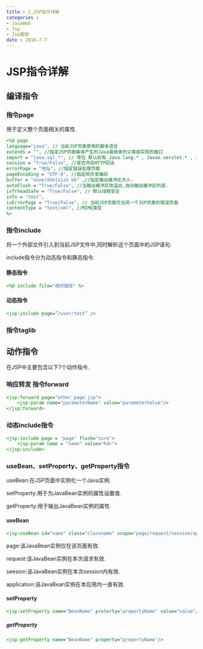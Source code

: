 ```yaml
---
title : 2.JSP指令详解
categories : 
- JavaWeb
- Jsp
- Jsp基础
date : 2018-7-7
---
```


# JSP指令详解



## 编译指令

### 指令page

用于定义整个页面相关的属性.

```jsp
<%@ page
language="java", // 当前JSP页面使用的脚本语言
extends = "", //指定JSP页面编译产生的Java类继承的父类或实现的接口
import = "java.sql.*", // 导包 默认的有 Java.lang.* , Javax.servlet.* , Javax.servlet.jsp* Javax.servlet.http.*
session = "True/False", //是否开启HTTP回话
errorPage = "地址", //指定错误处理页面
pageEncoding = "UTF-8", //指定网页变编码
buffer = "none|8kb|size kb" ,//指定输出缓冲区大小.
autoFlush = "True/False", //当输出缓冲区快溢出,自动输出缓冲区内容.
isTrheadSafe = "True/False", // 默认线程安全
info = "text",
isErrorPage = "True/False", // 当前JSP页面可当另一个JSP页面的错误页面
contentType = "text/xml", //MIME类型
%>
```



### 指令include

将一个外部文件引入到当前JSP文件中,同时解析这个页面中的JSP语句.

include指令分为动态指令和静态指令.

#### 静态指令

```jsp
<%@ include file="相对路径" %>
```

#### 动态指令

```jsp
<jsp:include page=”/user/test” />
```



### 指令taglib



## 动作指令

在JSP中主要包含以下7个动作指令.

### 响应转发 指令forward

```jsp
<jsp:forward page="other_page.jsp">
	<jsp:param name="parameterName" value="parameterValue"/>
</jsp:forward>	
```

### 动态include指令

```jsp
<jsp:include page = "page" flush="ture">
	<jsp:param name = "name" value="hdr">
</jsp:include>
```

### useBean、setProperty、getProperty指令

useBean:在JSP页面中实例化一个Java实例.

setProperty:用于为JavaBean实例的属性设置值.

getProperty:用于输出JavaBean实例的属性.

#### useBean

```jsp
<jsp:useBean id="name" class="classname" scope="page/request/session/application"/>
```

page:该JavaBean实例仅在该页面有效.

request:该JavaBean实例在本次请求有效.

seesion:该JavaBean实例在本次session内有效.

application:该JavaBean实例在本应用内一直有效.

#### setProperty

```jsp
<jsp:setProperty name="BeanName" proterty="propertyName" value="value"/>
```

##### getProperty

```jsp
<jsp:getProperty name="BeanName" property="propertyName"/>
```

